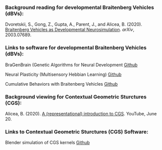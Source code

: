 ### Background reading for developmental Braitenberg Vehicles (dBVs):
Dvoretskii, S., Gong, Z., Gupta, A., Parent, J., and Alicea, B. (2020). [Braitenberg Vehicles as Developmental Neurosimulation](https://arxiv.org/abs/2003.07689). _arXiv_, 2003.07689.

### Links to software for developmental Braitenberg Vehicles (dBVs):

BraGenBrain (Genetic Algorithms for Neural Development  [Github](https://github.com/Orthogonal-Research-Lab/GSoC-Braitenberg-Vehicles/blob/master/Stefan/README.md)

Neural Plasticity (Multisensory Hebbian Learning)  [Github](https://github.com/Orthogonal-Research-Lab/GSoC-Braitenberg-Vehicles/blob/master/Ziyi/README.md)

Cumulative Behaviors with Braitenberg Vehicles  [Github](https://github.com/ankiitgupta7/Simulations-of-Braitenberg-Vehicles)

### Background viewing for Contextual Geometric Sturctures (CGS):
Alicea, B. (2020). [A (representational) introduction to CGS](https://www.youtube.com/watch?v=2M44WkHmhHA). YouTube, June 20.

### Links to Contextual Geometric Sturctures (CGS) Software:

Blender simulation of CGS kernels  [Github](https://github.com/Orthogonal-Research-Lab/CGS/blob/master/cgs-oop/GSOC.md)
